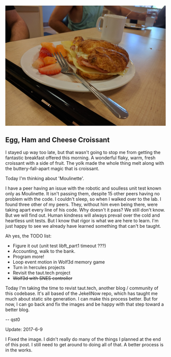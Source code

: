![Egg, Ham and Cheese Croissant](images/2017-6-2.jpg)
## Egg, Ham and Cheese Croissant

I stayed up way too late, but that wasn't going to stop me from getting the fantastic breakfast offered this morning.
A wonderful flaky, warm, fresh croissant with a side of fruit.
The yolk made the whole thing melt along with the buttery-fall-apart magic that is croissant.

Today I'm thinking about  'Moulinette'.

I have a peer having an issue with the robotic and soulless unit test known only as Moulinette.
It isn't passing them, despite 15 other peers having no problem with the code.
I couldn't sleep, so when I walked over to the lab. I found three other of my peers.
They, without him even being there, were taking apart every line of his code.
Why doesn't it pass? We still don't know. But we will find out.
Human kindness will always prevail over the cold and heartless unit tests.
But I know that rigor is what we are here to learn.
I'm just happy to see we already have learned something that can't be taught.

Ah yes, the TODO list:
* Figure it out (unit test libft_part1 timeout ???)
* Accounting, walk to the bank.
* Program more!
* Loop event motion in Wolf3d memory game
* Turn in hercules projects
* Revisit the taut.tech project
* ~~Wolf3d with SNES controller~~

Today I'm taking the time to revist taut.tech, another blog / community of this codebase.
It's all based of the JekellNow repo, which has taught me much about static site generation.
I can make this process better. But for now, I can go back and fix the images and be happy with
that step toward a better blog.

-- qst0

Update: 2017-6-9

I Fixed the image.
I didn't really do many of the things I planned at the end of this post.
I still need to get around to doing all of that.
A better process is in the works.
